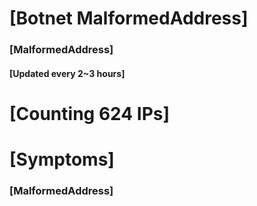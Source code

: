 # [Botnet MalformedAddress]
### [MalformedAddress]
#### [Updated every 2~3 hours]

# [Counting 624 IPs]

# [Symptoms] 
###   [MalformedAddress]
